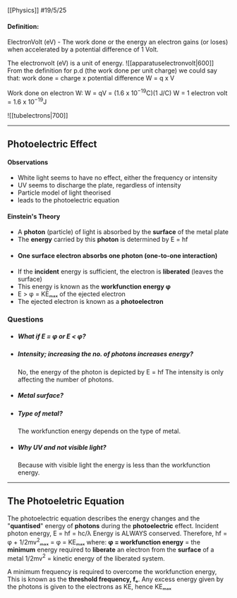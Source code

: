 [[Physics]]
#19/5/25 
#### Definition:
ElectronVolt (eV) - The work done or the energy an electron gains (or loses) when accelerated by a potential difference of 1 Volt.

The electronvolt (eV) is a unit of energy.
![[apparatuselectronvolt|600]]
From the definition for p.d (the work done per unit charge) we could say that:
work done = charge x potential difference
W = q x V

Work done on electron W:
	W = qV = (1.6 x 10$^{-19}$C)(1 J/C)
	W = 1 electron volt = 1.6 x 10$^{-19}$J

![[tubelectrons|700]]

---

## Photoelectric Effect
#### Observations
- White light seems to have no effect, either the frequency or intensity
- UV seems to discharge the plate, regardless of intensity
- Particle model of light theorised
- leads to the photoelectric equation
#### Einstein's Theory
- A **photon** (particle) of light is absorbed by the **surface** of the metal plate
- The **energy** carried by this **photon** is determined by E = hf
- #### **One surface electron absorbs one photon (one-to-one interaction)**
- If the **incident** energy is sufficient, the electron is **liberated** (leaves the surface)
- This energy is known as the **workfunction energy φ**
- E > φ = KEₘₐₓ of the ejected electron
- The ejected electron is known as a **photoelectron**
### Questions
- ##### What if E = φ or E < φ? 
	
- ##### Intensity; increasing the no. of photons increases energy?
	No, the energy of the photon is depicted by E = hf
	The intensity is only affecting the number of photons.
- ##### Metal surface?
- ##### Type of metal?
	The workfunction energy depends on the type of metal.
- ##### Why UV and not visible light?
	Because with visible light the energy is less than the workfunction energy.

---
## The Photoeletric Equation
The photoelectric equation describes the energy changes and the "**quantised**" energy of **photons** during the **photoelectric** effect.
Incident photon energy, E = hf = hc/λ
Energy is ALWAYS conserved.
Therefore, hf = φ + 1/2mv$^2$ₘₐₓ = φ = KEₘₐₓ
where:
	**φ = workfunction energy** = the **minimum** energy required to **liberate** an electron from the **surface** of a metal
	1/2mv$^2$ = kinetic energy of the liberated system.

A minimum frequency is required to overcome the workfunction energy, This is known as the **threshold frequency, fₒ**.
Any excess energy given by the photons is given to the electrons as KE, hence KEₘₐₓ